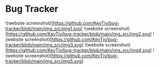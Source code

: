 # Bug Tracker

!(website screenshot)[https://github.com/KevTiv/bug-tracker/blob/main/img_src/img1.svg]
!(website screenshot)[https://github.com/KevTiv/bug-tracker/blob/main/img_src/img2.svg]
!(website screenshot)[https://github.com/KevTiv/bug-tracker/blob/main/img_src/img3.svg]
!(website screenshot)[https://github.com/KevTiv/bug-tracker/blob/main/img_src/img4.svg]
!(website screenshot)[https://github.com/KevTiv/bug-tracker/blob/main/img_src/img5.svg]
